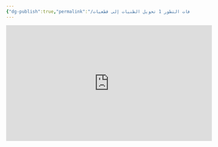 ```yaml
---
{"dg-publish":true,"permalink":"/مقاطع مرئية/دحض خرافات التطور 1 تحويل الظنيات إلى قطعيات 📺/","noteIcon":"✨"}
---
```


<iframe width="560" height="315" src="https://www.youtube.com/embed/Uh8WY-xPWqA?si=O7YjdvC6jyhBWpmU" title="YouTube video player" frameborder="0" allow="accelerometer; autoplay; clipboard-write; encrypted-media; gyroscope; picture-in-picture; web-share" referrerpolicy="strict-origin-when-cross-origin" allowfullscreen></iframe>
